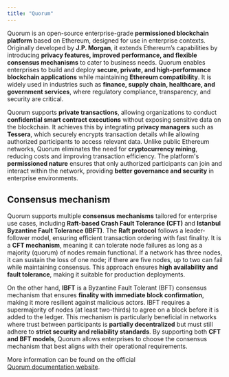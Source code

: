 ```yaml
---
title: "Quorum"
---
```


Quorum is an open-source enterprise-grade **permissioned blockchain platform**
based on Ethereum, designed for use in enterprise contexts. Originally developed
by **J.P. Morgan**, it extends Ethereum’s capabilities by introducing **privacy
features, improved performance, and flexible consensus mechanisms** to cater to
business needs. Quorum enables enterprises to build and deploy **secure,
private, and high-performance blockchain applications** while maintaining
**Ethereum compatibility**. It is widely used in industries such as **finance,
supply chain, healthcare, and government services**, where regulatory
compliance, transparency, and security are critical.

Quorum supports **private transactions**, allowing organizations to conduct
**confidential smart contract executions** without exposing sensitive data on
the blockchain. It achieves this by integrating **privacy managers** such as
**Tessera**, which securely encrypts transaction details while allowing
authorized participants to access relevant data. Unlike public Ethereum
networks, Quorum eliminates the need for **cryptocurrency mining**, reducing
costs and improving transaction efficiency. The platform's **permissioned
nature** ensures that only authorized participants can join and interact within
the network, providing **better governance and security** in enterprise
environments.

## Consensus mechanism

Quorum supports multiple **consensus mechanisms** tailored for enterprise use
cases, including **Raft-based Crash Fault Tolerance (CFT)** and **Istanbul
Byzantine Fault Tolerance (IBFT)**. The **Raft protocol** follows a
leader-follower model, ensuring efficient transaction ordering with fast
finality. It is a **CFT mechanism**, meaning it can tolerate node failures as
long as a majority (quorum) of nodes remain functional. If a network has three
nodes, it can sustain the loss of one node; if there are five nodes, up to two
can fail while maintaining consensus. This approach ensures **high availability
and fault tolerance**, making it suitable for production deployments.

On the other hand, **IBFT** is a Byzantine Fault Tolerant (BFT) consensus
mechanism that ensures **finality with immediate block confirmation**, making it
more resilient against malicious actors. IBFT requires a supermajority of nodes
(at least two-thirds) to agree on a block before it is added to the ledger. This
mechanism is particularly beneficial in networks where trust between
participants is **partially decentralized** but must still adhere to **strict
security and reliability standards**. By supporting both **CFT and BFT models**,
Quorum allows enterprises to choose the consensus mechanism that best aligns
with their operational requirements.

More information can be found on the official  
[Quorum documentation website](https://consensys.net/docs/quorum/).
